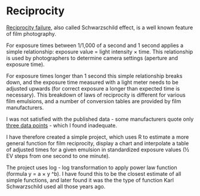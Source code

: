 # Reciprocity

[Reciprocity failure](https://en.wikipedia.org/wiki/Reciprocity_(photography)), also called Schwarzschild effect, is a well known feature of film photography.

For exposure times between 1/1,000 of a second and 1 second applies a simple relationship: exposure value = light intensity × time. This relationship is used by photographers to determine camera settings (aperture and exposure time).

For exposure times longer than 1 second this simple relationship breaks down, and the exposure time measured with a light meter needs to be adjusted upwards (for correct exposure a longer than expected time is necessary). This breakdown of laws of reciprocity is different for various film emulsions, and a number of conversion tables are provided by film manufacturers.

I was not satisfied with the published data - some manufacturers quote only [three data points](http://www.foma.cz/en/fomapan-100) - which I found inadequate.

I have therefore created a simple project, which uses R to estimate a more general function for film reciprocity, display a chart and interpolate a table of adjusted times for a given emulsion in standardized exposure values (½ EV steps from one second to one minute). 

The project uses log - log transformation to apply power law function (formula y = a × y ^b). I have found this to be the closest estimate of all simple functions, and later found it was the the type of function Karl Schwarzschild used all those years ago.